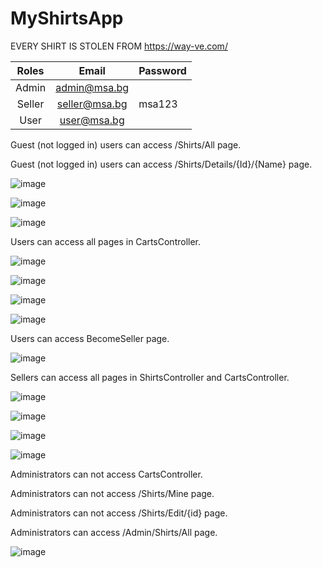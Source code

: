 # MyShirtsApp

EVERY SHIRT IS STOLEN FROM <a href="https://way-ve.com/">https://way-ve.com/</a>

| **Roles** |   **Email**   | **Password** |
|:---------:|:-------------:|--------------|
|   Admin   |  admin@msa.bg |              |
|   Seller  | seller@msa.bg |    msa123    |
|    User   |  user@msa.bg  |              |

Guest (not logged in) users can access /Shirts/All page.

Guest (not logged in) users can access /Shirts/Details/{Id}/{Name} page.

![image](https://user-images.githubusercontent.com/87133289/162712362-96550056-17a2-4789-88db-f337851f1c7b.png)

![image](https://user-images.githubusercontent.com/87133289/162712499-81ec3356-0331-46dd-b5d4-dbe7815ff08e.png)

![image](https://user-images.githubusercontent.com/87133289/162712714-87fa2d8d-5bac-4ade-bd87-b34c3452646a.png)

Users can access all pages in CartsController.

![image](https://user-images.githubusercontent.com/87133289/162713446-f10a5e61-e645-4610-ab6f-70d687c273d6.png)

![image](https://user-images.githubusercontent.com/87133289/162713601-62f4fb14-032e-482b-9840-159bcfd43ff8.png)

![image](https://user-images.githubusercontent.com/87133289/162713693-25ccf747-5a17-4028-be1b-f2e5a5a2f474.png)

![image](https://user-images.githubusercontent.com/87133289/162713821-f5b29b7b-31ff-4a8d-a0c0-224e639227d4.png)

Users can access BecomeSeller page.

![image](https://user-images.githubusercontent.com/87133289/162713122-d9da9863-40cd-4a4f-bded-36c9e15107be.png)

Sellers can access all pages in ShirtsController and CartsController.

![image](https://user-images.githubusercontent.com/87133289/162714031-22c0111e-9700-4595-ace4-ab54ddbe53d7.png)

![image](https://user-images.githubusercontent.com/87133289/162714244-6a9bb2ef-3223-4911-986e-d1230db79ede.png)

![image](https://user-images.githubusercontent.com/87133289/162714373-a53d1177-11cc-4309-900e-70dea939dfb0.png)

![image](https://user-images.githubusercontent.com/87133289/162714428-f0d13cca-aa9f-449c-9b3d-73ae44dd9cdf.png)

Administrators can not access CartsController.

Administrators can not access /Shirts/Mine page.

Administrators can not access /Shirts/Edit/{id} page.

Administrators can access /Admin/Shirts/All page.

![image](https://user-images.githubusercontent.com/87133289/162714640-228e6ff3-bb6a-4fc1-a3a3-3293e5a29dbe.png)
